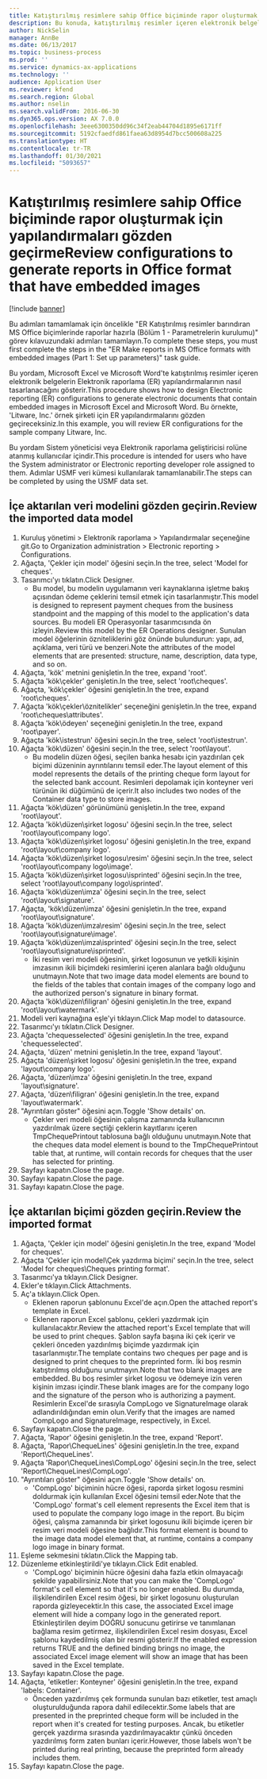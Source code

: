 ```yaml
---
title: Katıştırılmış resimlere sahip Office biçiminde rapor oluşturmak için yapılandırmaları gözden geçirme
description: Bu konuda, katıştırılmış resimler içeren elektronik belgeler oluşturmak için raporlama yapılandırmalarının nasıl tasarlanacağı açıklanmaktadır. (1. Bölüm - Parametreleri ayarlama).
author: NickSelin
manager: AnnBe
ms.date: 06/13/2017
ms.topic: business-process
ms.prod: ''
ms.service: dynamics-ax-applications
ms.technology: ''
audience: Application User
ms.reviewer: kfend
ms.search.region: Global
ms.author: nselin
ms.search.validFrom: 2016-06-30
ms.dyn365.ops.version: AX 7.0.0
ms.openlocfilehash: 3eee6300350dd96c34f2eab44704d1895e6171ff
ms.sourcegitcommit: 5192cfaedfd861faea63d8954d7bcc500608a225
ms.translationtype: HT
ms.contentlocale: tr-TR
ms.lasthandoff: 01/30/2021
ms.locfileid: "5093657"
---
```

# <a name="review-configurations-to-generate-reports-in-office-format-that-have-embedded-images"></a><span data-ttu-id="4dfe3-104">Katıştırılmış resimlere sahip Office biçiminde rapor oluşturmak için yapılandırmaları gözden geçirme</span><span class="sxs-lookup"><span data-stu-id="4dfe3-104">Review configurations to generate reports in Office format that have embedded images</span></span>

[!include [banner](../../includes/banner.md)]

<span data-ttu-id="4dfe3-105">Bu adımları tamamlamak için öncelikle "ER Katıştırılmış resimler barındıran MS Office biçimlerinde raporlar hazırla (Bölüm 1 - Parametrelerin kurulumu)" görev kılavuzundaki adımları tamamlayın.</span><span class="sxs-lookup"><span data-stu-id="4dfe3-105">To complete these steps, you must first complete the steps in the "ER Make reports in MS Office formats with embedded images (Part 1: Set up parameters)" task guide.</span></span>

<span data-ttu-id="4dfe3-106">Bu yordam, Microsoft Excel ve Microsoft Word'te katıştırılmış resimler içeren elektronik belgelerin Elektronik raporlama (ER) yapılandırmalarının nasıl tasarlanacağını gösterir.</span><span class="sxs-lookup"><span data-stu-id="4dfe3-106">This procedure shows how to design Electronic reporting (ER) configurations to generate electronic documents that contain embedded images in Microsoft Excel and Microsoft Word.</span></span> <span data-ttu-id="4dfe3-107">Bu örnekte, 'Litware, Inc.' örnek şirketi için ER yapılandırmalarını gözden geçireceksiniz.</span><span class="sxs-lookup"><span data-stu-id="4dfe3-107">In this example, you will review ER configurations for the sample company Litware, Inc.</span></span> 

<span data-ttu-id="4dfe3-108">Bu yordam Sistem yöneticisi veya Elektronik raporlama geliştiricisi rolüne atanmış kullanıcılar içindir.</span><span class="sxs-lookup"><span data-stu-id="4dfe3-108">This procedure is intended for users who have the System administrator or Electronic reporting developer role assigned to them.</span></span> <span data-ttu-id="4dfe3-109">Adımlar USMF veri kümesi kullanılarak tamamlanabilir.</span><span class="sxs-lookup"><span data-stu-id="4dfe3-109">The steps can be completed by using the USMF data set.</span></span>


## <a name="review-the-imported-data-model"></a><span data-ttu-id="4dfe3-110">İçe aktarılan veri modelini gözden geçirin.</span><span class="sxs-lookup"><span data-stu-id="4dfe3-110">Review the imported data model</span></span>
1. <span data-ttu-id="4dfe3-111">Kuruluş yönetimi > Elektronik raporlama > Yapılandırmalar seçeneğine git.</span><span class="sxs-lookup"><span data-stu-id="4dfe3-111">Go to Organization administration > Electronic reporting > Configurations.</span></span>
2. <span data-ttu-id="4dfe3-112">Ağaçta, 'Çekler için model' öğesini seçin.</span><span class="sxs-lookup"><span data-stu-id="4dfe3-112">In the tree, select 'Model for cheques'.</span></span>
3. <span data-ttu-id="4dfe3-113">Tasarımcı'yı tıklatın.</span><span class="sxs-lookup"><span data-stu-id="4dfe3-113">Click Designer.</span></span>
    * <span data-ttu-id="4dfe3-114">Bu model, bu modelin uygulamanın veri kaynaklarına işletme bakış açısından ödeme çeklerini temsil etmek için tasarlanmıştır.</span><span class="sxs-lookup"><span data-stu-id="4dfe3-114">This model is designed to represent payment cheques from the business standpoint and the mapping of this model to the application's data sources.</span></span> <span data-ttu-id="4dfe3-115">Bu modeli ER Operasyonlar tasarımcısında ön izleyin.</span><span class="sxs-lookup"><span data-stu-id="4dfe3-115">Review this model by the ER Operations designer.</span></span> <span data-ttu-id="4dfe3-116">Sunulan model öğelerinin özniteliklerini göz önünde bulundurun: yapı, ad, açıklama, veri türü ve benzeri.</span><span class="sxs-lookup"><span data-stu-id="4dfe3-116">Note the attributes of the model elements that are presented: structure, name, description, data type, and so on.</span></span>   
4. <span data-ttu-id="4dfe3-117">Ağaçta, 'kök' metnini genişletin.</span><span class="sxs-lookup"><span data-stu-id="4dfe3-117">In the tree, expand 'root'.</span></span>
5. <span data-ttu-id="4dfe3-118">Ağaçta 'kök\çekler' genişletin.</span><span class="sxs-lookup"><span data-stu-id="4dfe3-118">In the tree, select 'root\cheques'.</span></span>
6. <span data-ttu-id="4dfe3-119">Ağaçta, 'kök\çekler' öğesini genişletin.</span><span class="sxs-lookup"><span data-stu-id="4dfe3-119">In the tree, expand 'root\cheques'.</span></span>
7. <span data-ttu-id="4dfe3-120">Ağaçta 'kök\çekler\öznitelikler' seçeneğini genişletin.</span><span class="sxs-lookup"><span data-stu-id="4dfe3-120">In the tree, expand 'root\cheques\attributes'.</span></span>
8. <span data-ttu-id="4dfe3-121">Ağaçta 'kök\ödeyen' seçeneğini genişletin.</span><span class="sxs-lookup"><span data-stu-id="4dfe3-121">In the tree, expand 'root\payer'.</span></span>
9. <span data-ttu-id="4dfe3-122">Ağaçta 'kök\istestrun' öğesini seçin.</span><span class="sxs-lookup"><span data-stu-id="4dfe3-122">In the tree, select 'root\istestrun'.</span></span>
10. <span data-ttu-id="4dfe3-123">Ağaçta 'kök\düzen' öğesini seçin.</span><span class="sxs-lookup"><span data-stu-id="4dfe3-123">In the tree, select 'root\layout'.</span></span>
    * <span data-ttu-id="4dfe3-124">Bu modelin düzen öğesi, seçilen banka hesabı için yazdırılan çek biçimi düzeninin ayrıntılarını temsil eder.</span><span class="sxs-lookup"><span data-stu-id="4dfe3-124">The layout element of this model represents the details of the printing cheque form layout for the selected bank account.</span></span> <span data-ttu-id="4dfe3-125">Resimleri depolamak için konteyner veri türünün iki düğümünü de içerir.</span><span class="sxs-lookup"><span data-stu-id="4dfe3-125">It also includes two nodes of the Container data type to store images.</span></span>   
11. <span data-ttu-id="4dfe3-126">Ağaçta 'kök\düzen' görünümünü genişletin.</span><span class="sxs-lookup"><span data-stu-id="4dfe3-126">In the tree, expand 'root\layout'.</span></span>
12. <span data-ttu-id="4dfe3-127">Ağaçta 'kök\düzen\şirket logosu' öğesini seçin.</span><span class="sxs-lookup"><span data-stu-id="4dfe3-127">In the tree, select 'root\layout\company logo'.</span></span>
13. <span data-ttu-id="4dfe3-128">Ağaçta 'kök\düzen\şirket logosu' öğesini genişletin.</span><span class="sxs-lookup"><span data-stu-id="4dfe3-128">In the tree, expand 'root\layout\company logo'.</span></span>
14. <span data-ttu-id="4dfe3-129">Ağaçta 'kök\düzen\şirket logosu\resim' öğesini seçin.</span><span class="sxs-lookup"><span data-stu-id="4dfe3-129">In the tree, select 'root\layout\company logo\image'.</span></span>
15. <span data-ttu-id="4dfe3-130">Ağaçta 'kök\düzen\şirket logosu\isprinted' öğesini seçin.</span><span class="sxs-lookup"><span data-stu-id="4dfe3-130">In the tree, select 'root\layout\company logo\isprinted'.</span></span>
16. <span data-ttu-id="4dfe3-131">Ağaçta 'kök\düzen\imza' öğesini seçin.</span><span class="sxs-lookup"><span data-stu-id="4dfe3-131">In the tree, select 'root\layout\signature'.</span></span>
17. <span data-ttu-id="4dfe3-132">Ağaçta, 'kök\düzen\imza' öğesini genişletin.</span><span class="sxs-lookup"><span data-stu-id="4dfe3-132">In the tree, expand 'root\layout\signature'.</span></span>
18. <span data-ttu-id="4dfe3-133">Ağaçta 'kök\düzen\imza\resim' öğesini seçin.</span><span class="sxs-lookup"><span data-stu-id="4dfe3-133">In the tree, select 'root\layout\signature\image'.</span></span>
19. <span data-ttu-id="4dfe3-134">Ağaçta 'kök\düzen\imza\isprinted' öğesini seçin.</span><span class="sxs-lookup"><span data-stu-id="4dfe3-134">In the tree, select 'root\layout\signature\isprinted'.</span></span>
    * <span data-ttu-id="4dfe3-135">İki resim veri modeli öğesinin, şirket logosunun ve yetkili kişinin imzasının ikili biçimdeki resimlerini içeren alanlara bağlı olduğunu unutmayın.</span><span class="sxs-lookup"><span data-stu-id="4dfe3-135">Note that two image data model elements are bound to the fields of the tables that contain images of the company logo and the authorized person's signature in binary format.</span></span>  
20. <span data-ttu-id="4dfe3-136">Ağaçta 'kök\düzen\filigran' öğesini genişletin.</span><span class="sxs-lookup"><span data-stu-id="4dfe3-136">In the tree, expand 'root\layout\watermark'.</span></span>
21. <span data-ttu-id="4dfe3-137">Modeli veri kaynağına eşle'yi tıklayın.</span><span class="sxs-lookup"><span data-stu-id="4dfe3-137">Click Map model to datasource.</span></span>
22. <span data-ttu-id="4dfe3-138">Tasarımcı'yı tıklatın.</span><span class="sxs-lookup"><span data-stu-id="4dfe3-138">Click Designer.</span></span>
23. <span data-ttu-id="4dfe3-139">Ağaçta 'chequesselected' öğesini genişletin.</span><span class="sxs-lookup"><span data-stu-id="4dfe3-139">In the tree, expand 'chequesselected'.</span></span>
24. <span data-ttu-id="4dfe3-140">Ağaçta, 'düzen' metnini genişletin.</span><span class="sxs-lookup"><span data-stu-id="4dfe3-140">In the tree, expand 'layout'.</span></span>
25. <span data-ttu-id="4dfe3-141">Ağaçta 'düzen\şirket logosu' öğesini genişletin.</span><span class="sxs-lookup"><span data-stu-id="4dfe3-141">In the tree, expand 'layout\company logo'.</span></span>
26. <span data-ttu-id="4dfe3-142">Ağaçta, 'düzen\imza' öğesini genişletin.</span><span class="sxs-lookup"><span data-stu-id="4dfe3-142">In the tree, expand 'layout\signature'.</span></span>
27. <span data-ttu-id="4dfe3-143">Ağaçta, 'düzen\filigran' öğesini genişletin.</span><span class="sxs-lookup"><span data-stu-id="4dfe3-143">In the tree, expand 'layout\watermark'.</span></span>
28. <span data-ttu-id="4dfe3-144">"Ayrıntıları göster" öğesini açın.</span><span class="sxs-lookup"><span data-stu-id="4dfe3-144">Toggle 'Show details' on.</span></span>
    * <span data-ttu-id="4dfe3-145">Çekler veri modeli öğesinin çalışma zamanında kullanıcının yazdırılmak üzere seçtiği çeklerin kayıtlarını içeren TmpChequePrintout tablosuna bağlı olduğunu unutmayın.</span><span class="sxs-lookup"><span data-stu-id="4dfe3-145">Note that the cheques data model element is bound to the TmpChequePrintout table that, at runtime, will contain records for cheques that the user has selected for printing.</span></span>   
29. <span data-ttu-id="4dfe3-146">Sayfayı kapatın.</span><span class="sxs-lookup"><span data-stu-id="4dfe3-146">Close the page.</span></span>
30. <span data-ttu-id="4dfe3-147">Sayfayı kapatın.</span><span class="sxs-lookup"><span data-stu-id="4dfe3-147">Close the page.</span></span>
31. <span data-ttu-id="4dfe3-148">Sayfayı kapatın.</span><span class="sxs-lookup"><span data-stu-id="4dfe3-148">Close the page.</span></span>

## <a name="review-the-imported-format"></a><span data-ttu-id="4dfe3-149">İçe aktarılan biçimi gözden geçirin.</span><span class="sxs-lookup"><span data-stu-id="4dfe3-149">Review the imported format</span></span>
1. <span data-ttu-id="4dfe3-150">Ağaçta, 'Çekler için model' öğesini genişletin.</span><span class="sxs-lookup"><span data-stu-id="4dfe3-150">In the tree, expand 'Model for cheques'.</span></span>
2. <span data-ttu-id="4dfe3-151">Ağaçta 'Çekler için model\Çek yazdırma biçimi' seçin.</span><span class="sxs-lookup"><span data-stu-id="4dfe3-151">In the tree, select 'Model for cheques\Cheques printing format'.</span></span>
3. <span data-ttu-id="4dfe3-152">Tasarımcı'ya tıklayın.</span><span class="sxs-lookup"><span data-stu-id="4dfe3-152">Click Designer.</span></span>
4. <span data-ttu-id="4dfe3-153">Ekler'e tıklayın.</span><span class="sxs-lookup"><span data-stu-id="4dfe3-153">Click Attachments.</span></span>
5. <span data-ttu-id="4dfe3-154">Aç'a tıklayın.</span><span class="sxs-lookup"><span data-stu-id="4dfe3-154">Click Open.</span></span>
    * <span data-ttu-id="4dfe3-155">Eklenen raporun şablonunu Excel'de açın.</span><span class="sxs-lookup"><span data-stu-id="4dfe3-155">Open the attached report's template in Excel.</span></span>  
    * <span data-ttu-id="4dfe3-156">Eklenen raporun Excel şablonu, çekleri yazdırmak için kullanılacaktır.</span><span class="sxs-lookup"><span data-stu-id="4dfe3-156">Review the attached report's Excel template that will be used to print cheques.</span></span> <span data-ttu-id="4dfe3-157">Şablon sayfa başına iki çek içerir ve çekleri önceden yazdırılmış biçimde yazdırmak için tasarlanmıştır.</span><span class="sxs-lookup"><span data-stu-id="4dfe3-157">The template contains two cheques per page and is designed to print cheques to the preprinted form.</span></span> <span data-ttu-id="4dfe3-158">İki boş resmin katıştırılmış olduğunu unutmayın.</span><span class="sxs-lookup"><span data-stu-id="4dfe3-158">Note that two blank images are embedded.</span></span> <span data-ttu-id="4dfe3-159">Bu boş resimler şirket logosu ve ödemeye izin veren kişinin imzası içindir.</span><span class="sxs-lookup"><span data-stu-id="4dfe3-159">These blank images are for the company logo and the signature of the person who is authorizing a payment.</span></span> <span data-ttu-id="4dfe3-160">Resimlerin Excel'de sırasıyla CompLogo ve SignatureImage olarak adlandırıldığından emin olun.</span><span class="sxs-lookup"><span data-stu-id="4dfe3-160">Verify that the images are named CompLogo and SignatureImage, respectively, in Excel.</span></span>   
6. <span data-ttu-id="4dfe3-161">Sayfayı kapatın.</span><span class="sxs-lookup"><span data-stu-id="4dfe3-161">Close the page.</span></span>
7. <span data-ttu-id="4dfe3-162">Ağaçta, 'Rapor' öğesini genişletin.</span><span class="sxs-lookup"><span data-stu-id="4dfe3-162">In the tree, expand 'Report'.</span></span>
8. <span data-ttu-id="4dfe3-163">Ağaçta, 'Rapor\ChequeLines' öğesini genişletin.</span><span class="sxs-lookup"><span data-stu-id="4dfe3-163">In the tree, expand 'Report\ChequeLines'.</span></span>
9. <span data-ttu-id="4dfe3-164">Ağaçta 'Rapor\ChequeLines\CompLogo' öğesini seçin.</span><span class="sxs-lookup"><span data-stu-id="4dfe3-164">In the tree, select 'Report\ChequeLines\CompLogo'.</span></span>
10. <span data-ttu-id="4dfe3-165">"Ayrıntıları göster" öğesini açın.</span><span class="sxs-lookup"><span data-stu-id="4dfe3-165">Toggle 'Show details' on.</span></span>
    * <span data-ttu-id="4dfe3-166">'CompLogo' biçiminin hücre öğesi, raporda şirket logosu resmini doldurmak için kullanılan Excel öğesini temsil eder.</span><span class="sxs-lookup"><span data-stu-id="4dfe3-166">Note that the 'CompLogo' format's cell element represents the Excel item that is used to populate the company logo image in the report.</span></span> <span data-ttu-id="4dfe3-167">Bu biçim öğesi, çalışma zamanında bir şirket logosunu ikili biçimde içeren bir resim veri modeli öğesine bağlıdır.</span><span class="sxs-lookup"><span data-stu-id="4dfe3-167">This format element is bound to the image data model element that, at runtime, contains a company logo image in binary format.</span></span>   
11. <span data-ttu-id="4dfe3-168">Eşleme sekmesini tıklatın.</span><span class="sxs-lookup"><span data-stu-id="4dfe3-168">Click the Mapping tab.</span></span>
12. <span data-ttu-id="4dfe3-169">Düzenleme etkinleştirildi'ye tıklayın.</span><span class="sxs-lookup"><span data-stu-id="4dfe3-169">Click Edit enabled.</span></span>
    * <span data-ttu-id="4dfe3-170">'CompLogo' biçiminin hücre öğesini daha fazla etkin olmayacağı şekilde yapabilirsiniz.</span><span class="sxs-lookup"><span data-stu-id="4dfe3-170">Note that you can make the 'CompLogo' format's cell element so that it's no longer enabled.</span></span> <span data-ttu-id="4dfe3-171">Bu durumda, ilişkilendirilen Excel resim öğesi, bir şirket logosunu oluşturulan raporda gizleyecektir.</span><span class="sxs-lookup"><span data-stu-id="4dfe3-171">In this case, the associated Excel image element will hide a company logo in the generated report.</span></span> <span data-ttu-id="4dfe3-172">Etkinleştirilen deyim DOĞRU sonucunu getirirse ve tanımlanan bağlama resim getirmez, ilişkilendirilen Excel resim dosyası, Excel şablonu kaydedilmiş olan bir resmi gösterir.</span><span class="sxs-lookup"><span data-stu-id="4dfe3-172">If the enabled expression returns TRUE and the defined binding brings no image, the associated Excel image element will show an image that has been saved in the Excel template.</span></span>   
13. <span data-ttu-id="4dfe3-173">Sayfayı kapatın.</span><span class="sxs-lookup"><span data-stu-id="4dfe3-173">Close the page.</span></span>
14. <span data-ttu-id="4dfe3-174">Ağaçta, 'etiketler: Konteyner' öğesini genişletin.</span><span class="sxs-lookup"><span data-stu-id="4dfe3-174">In the tree, expand 'labels: Container'.</span></span>
    * <span data-ttu-id="4dfe3-175">Önceden yazdırılmış çek formunda sunulan bazı etiketler, test amaçlı oluşturulduğunda rapora dahil edilecektir.</span><span class="sxs-lookup"><span data-stu-id="4dfe3-175">Some labels that are presented in the preprinted cheque form will be included in the report when it's created for testing purposes.</span></span> <span data-ttu-id="4dfe3-176">Ancak, bu etiketler gerçek yazdırma sırasında yazdırılmayacaktır çünkü önceden yazdırılmış form zaten bunları içerir.</span><span class="sxs-lookup"><span data-stu-id="4dfe3-176">However, those labels won't be printed during real printing, because the preprinted form already includes them.</span></span>  
15. <span data-ttu-id="4dfe3-177">Sayfayı kapatın.</span><span class="sxs-lookup"><span data-stu-id="4dfe3-177">Close the page.</span></span>


